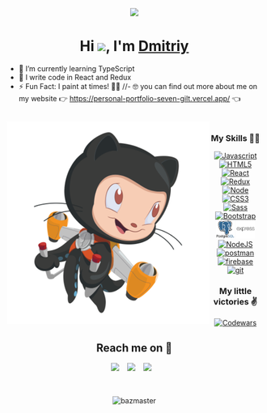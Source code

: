 
<p align="center"> 
  <img src="https://capsule-render.vercel.app/api?type=waving&color=gradient&height=256&section=header&text=Hello%20World!&fontSize=75&animation=fadeIn&fontAlignY=38&desc=Welcome%20to%20my%20GitHub%20profile!%20Put%20stars,%20fork%20and%20add me in friends!&descAlignY=51&descAlign=62" />
</p>
<!-- <img src="https://raw.githubusercontent.com/MartinHeinz/MartinHeinz/master/wave.gif" width="30px"> -->

<h1 align="center">Hi <img src="https://media.giphy.com/media/w1OBpBd7kJqHrJnJ13/giphy.gif" width="40px"/>, I'm <a href="https://www.linkedin.com/in/dmitriy-yuzefovich/">Dmitriy</a></h1>



- 🔭 I’m currently learning TypeScript
- 🌱 I write code in React and Redux
- ⚡ Fun Fact: I paint at times! 👨‍🎨
//- 🤓 you can find out more about me on my website 👉 https://personal-portfolio-seven-gilt.vercel.app/ 👈

<br/>
 

<img align="left" alt="PNG" src="https://github.com/YZDmitriy/YZDmitriy/blob/main/cat.png" width="400" height="400" />


<h3 align="center"> My Skills 👨‍💻</h3>
<p align="center">
<a href="https://developer.mozilla.org/en-US/docs/Web/JavaScript" target="_blank" rel="noreferrer"><img src="https://raw.githubusercontent.com/danielcranney/readme-generator/main/public/icons/skills/javascript-colored.svg" width="36" height="36" alt="Javascript" /></a>
<a href="https://developer.mozilla.org/en-US/docs/Glossary/HTML5" target="_blank" rel="noreferrer"><img src="https://raw.githubusercontent.com/danielcranney/readme-generator/main/public/icons/skills/html5-colored.svg" width="36" height="36" alt="HTML5" /></a>
<a href="https://reactjs.org/" target="_blank" rel="noreferrer"><img src="https://raw.githubusercontent.com/danielcranney/readme-generator/main/public/icons/skills/react-colored.svg" width="36" height="36" alt="React" /></a>
<a href="https://redux.js.org/" target="_blank" rel="noreferrer"><img src="https://img.icons8.com/color/48/000000/redux.png" width="36" height="36" alt="Redux" /></a>
<a href="https://nodejs.org/en/" target="_blank" rel="noreferrer"><img src="https://img.icons8.com/color/48/000000/nodejs.png" width="36" height="36" alt="Node" /></a>
<a href="https://www.w3.org/TR/CSS/#css" target="_blank" rel="noreferrer"><img src="https://raw.githubusercontent.com/danielcranney/readme-generator/main/public/icons/skills/css3-colored.svg" width="36" height="36" alt="CSS3" /></a>
<a href="https://sass-lang.com/" target="_blank" rel="noreferrer"><img src="https://raw.githubusercontent.com/danielcranney/readme-generator/main/public/icons/skills/sass-colored.svg" width="36" height="36" alt="Sass" /></a>
<a href="https://getbootstrap.com/" target="_blank" rel="noreferrer"><img src="https://raw.githubusercontent.com/danielcranney/readme-generator/main/public/icons/skills/bootstrap-colored.svg" width="36" height="36" alt="Bootstrap" /></a>
<a href="https://www.postgresql.org" title="PostgreSQL"><img src="https://raw.githubusercontent.com/devicons/devicon/master/icons/postgresql/postgresql-original-wordmark.svg" alt="postgresql" width="36" height="36"/></a>
 <a href="https://expressjs.com" title="ExpressJS"><img src="https://raw.githubusercontent.com/devicons/devicon/master/icons/express/express-original-wordmark.svg" alt="express" width="36" height="36"/></a>
<a href="https://nodejs.org/en/" target="_blank" rel="noreferrer"><img src="https://raw.githubusercontent.com/danielcranney/readme-generator/main/public/icons/skills/nodejs-colored.svg" width="36" height="36" alt="NodeJS" /></a>
 <a href="https://postman.com" target="_blank"> <img src="https://www.vectorlogo.zone/logos/getpostman/getpostman-icon.svg" alt="postman" width="36" height="36"/> </a> 
  <a href="https://firebase.google.com/" target="_blank"> <img src="https://img.icons8.com/color/48/000000/firebase.png" alt="firebase" width="36" height="36"/> </a> 
<a href="https://git-scm.com/" target="_blank" rel="noreferrer"> <img src="https://www.vectorlogo.zone/logos/git-scm/git-scm-icon.svg" alt="git" width="36" height="36"/> </a>
</p>


<h3 align="center">My little victories ✌️</h3>

<div align="center">
  
[![Codewars](https://www.codewars.com/users/dmitri_yz/badges/large)](https://www.codewars.com/users/dmitri_yz)
  
  </div>
 
<h2 align="center">Reach me on 💬</h2>
<p align="center" align='right'>
  <a target="_blank" href="mailto:dyuzef@gmail.com"><img
    src="https://img.shields.io/badge/Gmail-20232A?style=for-the-badge&logo=gmail"/></a>&nbsp;&nbsp;&nbsp;
  <a target="_blank" href="https://t.me/dmitri_yz"><img
    src="https://img.shields.io/badge/Telegram-20232A?style=for-the-badge&logo=telegram"/></a>&nbsp;&nbsp;&nbsp;
<a href="https://www.linkedin.com/in/dmitriy-yuzefovich/" target="_blank" rel="noreferrer"><img
src="https://img.shields.io/badge/LinkedIn-20232A?style=for-the-badge&logo=LinkedIn" /></a>&nbsp;&nbsp;&nbsp;
</p>
<br/>
<p align="center">
  <img align="center" src="https://capsule-render.vercel.app/api?type=soft&color=gradient&text=You can see my projects in pinned repositories!&fontSize=36&animation=twinkling" alt="bazmaster" />
</p>

